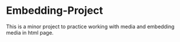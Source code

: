 # Embedding-Project
This is a minor project to practice working with media and embedding media in html page.
